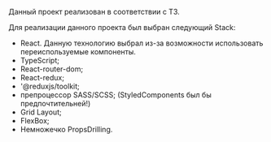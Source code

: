 Данный проект реализован в соответствии с ТЗ.

Для реализации данного проекта был выбран следующий Stack:

- React. Данную технологию выбрал из-за возможности использовать переиспользуемые компоненты.
- TypeScript;
- React-router-dom;
- React-redux;
- '@reduxjs/toolkit;
- препроцессор SASS/SCSS; (StyledComponents был бы предпочтительней!)
- Grid Layout;
- FlexBox;
- Немножечко PropsDrilling.



